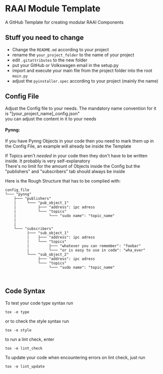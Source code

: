 # RAAI Module Template
A GitHub Template for creating modular RAAI Components

## Stuff you need to change
- Change the ```README.md``` according to your project
- rename the ```your_project_folder``` to the name of your project
- edit ```.gitattributes``` to the new folder
- put your GitHub or Volkswagen email in the setup.py
- import and execute your main file from the project folder into the root ```main.py```
- adjust the ```pyinstaller.spec``` according to your project (mainly the name)

## Config File
Adjust the Config file to your needs. The mandatory name convention for it is "[your_project_name]_config.json" <br>
you can adjust the content in it to your needs

#### Pynng:
If you have Pynng Objects in your code then you need to mark them up in the Config File, an example will already be
inside the Template

If Topics aren't *needed* in your code then they don't have to be written inside. It probably is very self-explanatory<br>
There's no limit for the amount of Objects inside the Config but the "publishers" and "subscribers" tab should always be
inside

Here is the Rough Structure that has to be complied with:

```
config_file
└─── "pynng"
    ├─── "publishers"
    |     └─── "pub_object_1"
    |          ├─── "address": ipc adress
    |          └─── "topics"
    |               └─── "sudo name": "topic_name"
    |
    |
    └─── "subscribers"
          ├─── "sub_object_1"
          |    ├─── "address": ipc adress
          |    └─── "topics"
          |         ├─── "whatever you can remember": "foobar"
          |         └─── "or is easy to use in code": "wha_ever"
          └─── "sub_object_2"
               ├─── "address": ipc adress
               └─── "topics"
                    └─── "sudo name": "topic_name"
    
            
```

## Code Syntax
To test your code type syntax run

```
tox -e type
```

or to check the style syntax run
```
tox -e style
```

to run a lint check, enter
```
tox -e lint_check
```

To update your code when encountering errors on lint check, just run
```
tox -e lint_update
```
